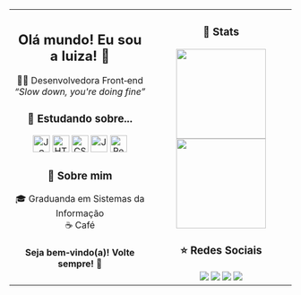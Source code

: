 <table border="0" style="border-collapse: collapse;">
  <tr>
    <td width="50%">
      <div align="center">
        <h2> Olá mundo! Eu sou a luiza! 💚</h2>
      </div>
      <div align="center">
        👩‍💻 Desenvolvedora Front‑end <br/>
        <em>“Slow down, you're doing fine”</em>
      </div>
      <div align="center">
        <h3>💫 Estudando sobre... </h3>
        <img src="https://cdn.jsdelivr.net/gh/devicons/devicon/icons/javascript/javascript-original.svg" height="30" alt="JS"/>
        <img src="https://cdn.jsdelivr.net/gh/devicons/devicon/icons/html5/html5-plain.svg" height="30" alt="HTML"/>
        <img src="https://cdn.jsdelivr.net/gh/devicons/devicon/icons/css3/css3-plain.svg" height="30" alt="CSS"/>
        <img src="https://cdn.jsdelivr.net/gh/devicons/devicon/icons/java/java-original.svg" height="30" alt="Java"/>
        <img src="https://cdn.jsdelivr.net/gh/devicons/devicon/icons/react/react-original.svg" height="30" alt="React"/>
      </div>
      <div align="center">
        <h3>🔮 Sobre mim </h3>
        🎓 Graduanda em Sistemas da Informação<br/>
        ☕ Café 
      </div>
      <div align="center">
        <h4> Seja bem‑vindo(a)! Volte sempre! 💚</h4>
      </div>
    </td>
    <td width="50%" valign="top">
      <div align="center">
        <h3>🥇 Stats</h3>
        <img src="https://github-readme-stats.vercel.app/api?username=gabs-fe&show_icons=true&theme=radical&hide_title=true" height="160"/>
        <img src="https://github-readme-stats.vercel.app/api/top-langs/?username=gabs-fe&layout=compact&theme=radical" height="160"/>
      </div>
      <div align="center">
        <h3>⭐ Redes Sociais</h3>
        <a href="https://instagram.com/gabs.devclub" target="_blank"><img src="https://img.shields.io/badge/-Instagram-%23E4405F?style=for-the-badge&logo=instagram&logoColor=white" target="_blank"></a>
        <a href = "mailto:gabriellydossantos2704@gmail.com"><img src="https://img.shields.io/badge/-Gmail-%23333?style=for-the-badge&logo=gmail&logoColor=white" target="_blank"></a>
        <a href="https://https://www.linkedin.com/in/gabriellyferreirati/" target="_blank"><img src="https://img.shields.io/badge/-LinkedIn-%230077B5?style=for-the-badge&logo=linkedin&logoColor=white" target="_blank"></a> 
        <a href="https://teuSite.vercel.app"> <img src="https://img.shields.io/badge/Portfólio-✨-ff69b4?style=for-the-badge&logo=aboutdotme"/></a>
      </div>
    </td>
  </tr>
</table>
